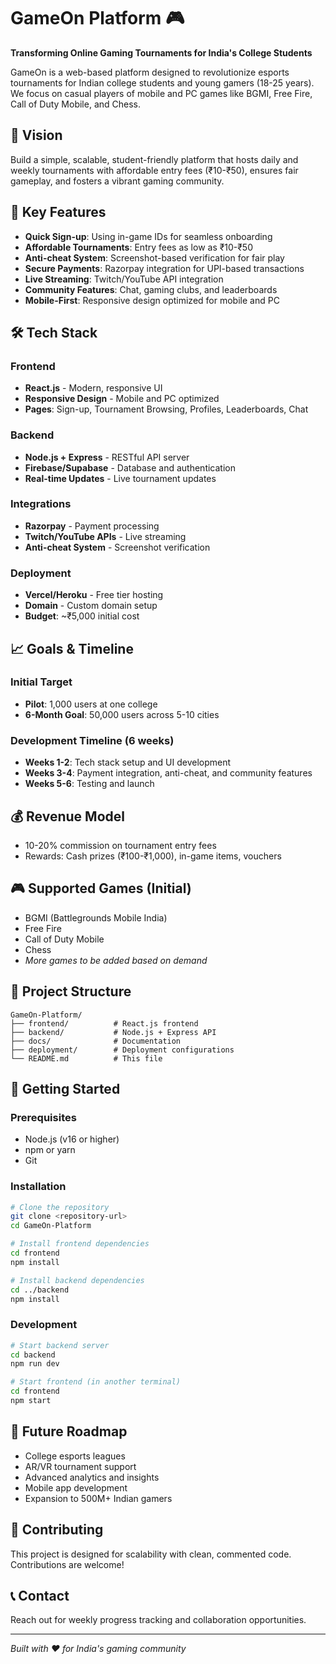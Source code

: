 # GameOn Platform 🎮

**Transforming Online Gaming Tournaments for India's College Students**

GameOn is a web-based platform designed to revolutionize esports tournaments for Indian college students and young gamers (18-25 years). We focus on casual players of mobile and PC games like BGMI, Free Fire, Call of Duty Mobile, and Chess.

## 🎯 Vision
Build a simple, scalable, student-friendly platform that hosts daily and weekly tournaments with affordable entry fees (₹10-₹50), ensures fair gameplay, and fosters a vibrant gaming community.

## 🚀 Key Features
- **Quick Sign-up**: Using in-game IDs for seamless onboarding
- **Affordable Tournaments**: Entry fees as low as ₹10-₹50
- **Anti-cheat System**: Screenshot-based verification for fair play
- **Secure Payments**: Razorpay integration for UPI-based transactions
- **Live Streaming**: Twitch/YouTube API integration
- **Community Features**: Chat, gaming clubs, and leaderboards
- **Mobile-First**: Responsive design optimized for mobile and PC

## 🛠️ Tech Stack

### Frontend
- **React.js** - Modern, responsive UI
- **Responsive Design** - Mobile and PC optimized
- **Pages**: Sign-up, Tournament Browsing, Profiles, Leaderboards, Chat

### Backend
- **Node.js + Express** - RESTful API server
- **Firebase/Supabase** - Database and authentication
- **Real-time Updates** - Live tournament updates

### Integrations
- **Razorpay** - Payment processing
- **Twitch/YouTube APIs** - Live streaming
- **Anti-cheat System** - Screenshot verification

### Deployment
- **Vercel/Heroku** - Free tier hosting
- **Domain** - Custom domain setup
- **Budget**: ~₹5,000 initial cost

## 📈 Goals & Timeline

### Initial Target
- **Pilot**: 1,000 users at one college
- **6-Month Goal**: 50,000 users across 5-10 cities

### Development Timeline (6 weeks)
- **Weeks 1-2**: Tech stack setup and UI development
- **Weeks 3-4**: Payment integration, anti-cheat, and community features
- **Weeks 5-6**: Testing and launch

## 💰 Revenue Model
- 10-20% commission on tournament entry fees
- Rewards: Cash prizes (₹100-₹1,000), in-game items, vouchers

## 🎮 Supported Games (Initial)
- BGMI (Battlegrounds Mobile India)
- Free Fire
- Call of Duty Mobile
- Chess
- *More games to be added based on demand*

## 📁 Project Structure
```
GameOn-Platform/
├── frontend/          # React.js frontend
├── backend/           # Node.js + Express API
├── docs/              # Documentation
├── deployment/        # Deployment configurations
└── README.md          # This file
```

## 🚀 Getting Started

### Prerequisites
- Node.js (v16 or higher)
- npm or yarn
- Git

### Installation
```bash
# Clone the repository
git clone <repository-url>
cd GameOn-Platform

# Install frontend dependencies
cd frontend
npm install

# Install backend dependencies
cd ../backend
npm install
```

### Development
```bash
# Start backend server
cd backend
npm run dev

# Start frontend (in another terminal)
cd frontend
npm start
```

## 🌟 Future Roadmap
- College esports leagues
- AR/VR tournament support
- Advanced analytics and insights
- Mobile app development
- Expansion to 500M+ Indian gamers

## 🤝 Contributing
This project is designed for scalability with clean, commented code. Contributions are welcome!

## 📞 Contact
Reach out for weekly progress tracking and collaboration opportunities.

---
*Built with ❤️ for India's gaming community*
